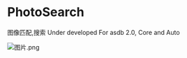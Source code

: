 # PhotoSearch
图像匹配,搜索
Under developed For asdb 2.0, Core and Auto

![图片.png](https://i.loli.net/2021/12/01/qLroIxYgnQsXPcD.png)